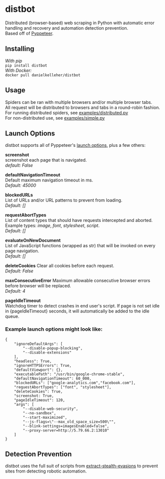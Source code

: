# distbot   
Distributed (browser-based) web scraping in Python with automatic error handling and recovery and automation detection prevention.   
Based off of [Pyppeteer](https://github.com/pyppeteer/pyppeteer).   

## Installing   
*With pip*   
`pip install distbot`   
*With Docker:*   
`docker pull danielkelleher/distbot`   

## Usage   
Spiders can be ran with multiple browsers and/or multiple browser tabs.   
All request will be distributed to browsers and tabs in a round-robin fashion.   
For running distributed spiders, see [examples/distributed.py](./examples/distributed.py)   
For non-distributed use, see [examples/simple.py](./examples/simple.py)   


## Launch Options   
distbot supports all of Pyppeteer's [launch options](https://pyppeteer.github.io/pyppeteer/reference.html#launcher), plus a few others:   

**screenshot**   
screenshot each page that is navigated.   
*default: False*   

**defaultNavigationTimeout**    
Default maximum navigation timeout in ms.   
*Default: 45000*   

**blockedURLs**   
List of URLs and/or URL patterns to prevent from loading.   
*Default: []*   


**requestAbortTypes**   
List of content types that should have requests intercepted and aborted.   
Example types: *image*, *font*, *stylesheet*, *script*.   
*Default: []*   


**evaluateOnNewDocument**   
List of JavaScript functions (wrapped as str) that will be invoked on every page navigation.   
*Default: []*    


**deleteCookies**
Clear all cookies before each request.   
*Default: False*   

**maxConsecutiveError**
Maximum allowable consecutive browser errors before browser will be replaced.   
*Default: 4* 


**pageIdleTimeout**   
Watchdog timer to detect crashes in end user's script. If page is not set idle in {pageIdleTimeout} seconds,
it will automatically be added to the idle queue.   


### Example launch options might look like:   
```
{
    "ignoreDefaultArgs": [
        "--disable-popup-blocking",
        "--disable-extensions"
    ],
    "headless": True,
    "ignoreHTTPSErrors": True,
    "defaultViewport": {},
    "executablePath": "/usr/bin/google-chrome-stable",
    "defaultNavigationTimeout": 60_000,
    "blockedURLs": ["google-analytics.com","facebook.com"],
    "requestAbortTypes": ["font", "stylesheet"],
    "deleteCookies": True,
    "screenshot: True,
    "pageIdleTimeout": 120,
    "args": [
        "--disable-web-security",
        "--no-sandbox",
        "--start-maximized",
        "--js-flags=\"--max_old_space_size=500\"",
        "--blink-settings=imagesEnabled=false",
        "--proxy-server=http://5.79.66.2:13010"
    ]
}
```


## Detection Prevention   
distbot uses the full suit of scripts from [extract-stealth-evasions](https://github.com/berstend/puppeteer-extra/tree/master/packages/extract-stealth-evasions) to prevent sites from detecting robotic automation.   